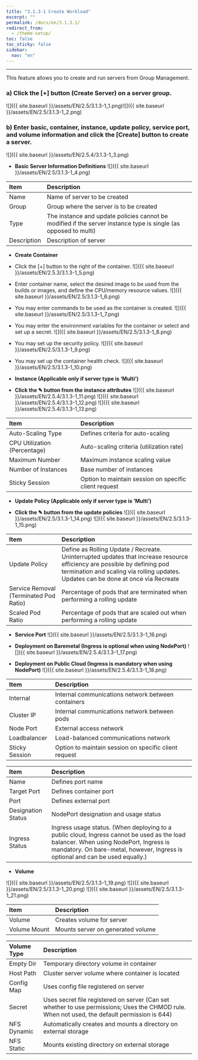 ```yaml
---
title: "3.1.3-1 Create Workload"
excerpt: ""
permalink: /docs/en/3.1.3.1/
redirect_from:
  - /theme-setup/
toc: false
toc_sticky: false
sidebar:
  nav: "en"
---
```



---

This feature allows you to create and run servers from Group Management.

### a\) Click the [+] button (Create Server) on a server group.
![]({{ site.baseurl }}/assets/EN/2.5/3.1.3-1_1.png)![]({{ site.baseurl }}/assets/EN/2.5/3.1.3-1_2.png)

### b\) Enter basic, container, instance, update policy, service port, and volume information and click the [Create] button to create a server.
![]({{ site.baseurl }}/assets/EN/2.5.4/3.1.3-1_3.png)

* **Basic Server Information Definitions**
![]({{ site.baseurl }}/assets/EN/2.5/3.1.3-1_4.png)

| **Item** | **Description** |
| :--- | :--- |
| Name | Name of server to be created |
| Group | Group where the server is to be created |
| Type | The instance and update policies cannot be modified if the server instance type is single \(as opposed to multi\) |
| Description | Description of server |

* **Create Container**

* Click the [+] button to the right of the container.
![]({{ site.baseurl }}/assets/EN/2.5.3/3.1.3-1_5.png)

* Enter container name, select the desired image to be used from the builds or images, and define the CPU/memory resource values.
![]({{ site.baseurl }}/assets/EN/2.5/3.1.3-1_6.png)

* You may enter commands to be used as the container is created.
![]({{ site.baseurl }}/assets/EN/2.5/3.1.3-1_7.png)

* You may enter the environment variables for the container or select and set up a secret.
![]({{ site.baseurl }}/assets/EN/2.5/3.1.3-1_8.png)

* You may set up the security policy.
![]({{ site.baseurl }}/assets/EN/2.5/3.1.3-1_9.png)

* You may set up the container health check.
![]({{ site.baseurl }}/assets/EN/2.5/3.1.3-1_10.png)

* **Instance \(Applicable only if server type is ‘Multi’\)**

* **Click the ✎ button from the instance attributes**
![]({{ site.baseurl }}/assets/EN/2.5.4/3.1.3-1_11.png)
![]({{ site.baseurl }}/assets/EN/2.5.4/3.1.3-1_12.png)
![]({{ site.baseurl }}/assets/EN/2.5.4/3.1.3-1_13.png)

| **Item** | **Description** |
| :--- | :--- |
| Auto-Scaling Type | Defines criteria for auto-scaling |
| CPU Utilization \(Percentage\) | Auto-scaling criteria \(utilization rate\) |
| Maximum Number | Maximum instance scaling value |
| Number of Instances | Base number of instances |
| Sticky Session | Option to maintain session on specific client request |

* **Update Policy \(Applicable only if server type is ‘Multi’\)**

* **Click the ✎ button from the update policies**
![]({{ site.baseurl }}/assets/EN/2.5/3.1.3-1_14.png)
![]({{ site.baseurl }}/assets/EN/2.5/3.1.3-1_15.png)

| **Item** | **Description** |
| :--- | :--- |
| Update Policy | Define as Rolling Update / Recreate. Uninterrupted updates that increase resource efficiency are possible by defining pod termination and scaling via rolling updates. Updates can be done at once via Recreate |
| Service Removal \(Terminated Pod Ratio\) | Percentage of pods that are terminated when performing a rolling update |
| Scaled Pod Ratio | Percentage of pods that are scaled out when performing a rolling update |

* **Service Port**
![]({{ site.baseurl }}/assets/EN/2.5/3.1.3-1_16.png)

* **Deployment on Baremetal \(Ingress is optional when using NodePort\)**
![]({{ site.baseurl }}/assets/EN/2.5.4/3.1.3-1_17.png)

* **Deployment on Public Cloud \(Ingress is mandatory when using NodePort\)**
![]({{ site.baseurl }}/assets/EN/2.5.4/3.1.3-1_18.png)

| **Item** | **Description** |
| :--- | :--- |
| Internal | Internal communications network between containers |
| Cluster IP | Internal communications network between pods |
| Node Port | External access network |
| Loadbalancer | Load-balanced communications network |
| Sticky Session | Option to maintain session on specific client request |

| **Item** | **Description** |
| :--- | :--- |
| Name | Defines port name |
| Target Port | Defines container port |
| Port | Defines external port |
| Designation Status | NodePort designation and usage status |
| Ingress Status | Ingress usage status. \(When deploying to a public cloud, Ingress cannot be used as the load balancer. When using NodePort, Ingress is mandatory. On bare-metal, however, Ingress is optional and can be used equally.\) |

* **Volume**

![]({{ site.baseurl }}/assets/EN/2.5/3.1.3-1_19.png)
![]({{ site.baseurl }}/assets/EN/2.5/3.1.3-1_20.png)
![]({{ site.baseurl }}/assets/EN/2.5/3.1.3-1_21.png)

| **Item** | Description |
| :--- | :--- |
| Volume | Creates volume for server |
| Volume Mount | Mounts server on generated volume |

| **Volume Type** | **Description** |
| :--- | :--- |
| Empty Dir | Temporary directory volume in container |
| Host Path | Cluster server volume where container is located |
| Config Map | Uses config file registered on server |
| Secret | Uses secret file registered on server \(Can set whether to use permissions; Uses the CHMOD rule. When not used, the default permission is 644\) |
| NFS Dynamic | Automatically creates and mounts a directory on external storage |
| NFS Static | Mounts existing directory on external storage |
